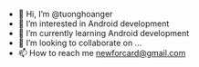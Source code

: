 - 👋 Hi, I’m @tuonghoanger
- 👀 I’m interested in Android development
- 🌱 I’m currently learning Android development
- 💞️ I’m looking to collaborate on ...
- 📫 How to reach me newforcard@gmail.com

<!---
tuonghoanger/tuonghoanger is a ✨ special ✨ repository because its `README.md` (this file) appears on your GitHub profile.
You can click the Preview link to take a look at your changes.
--->
